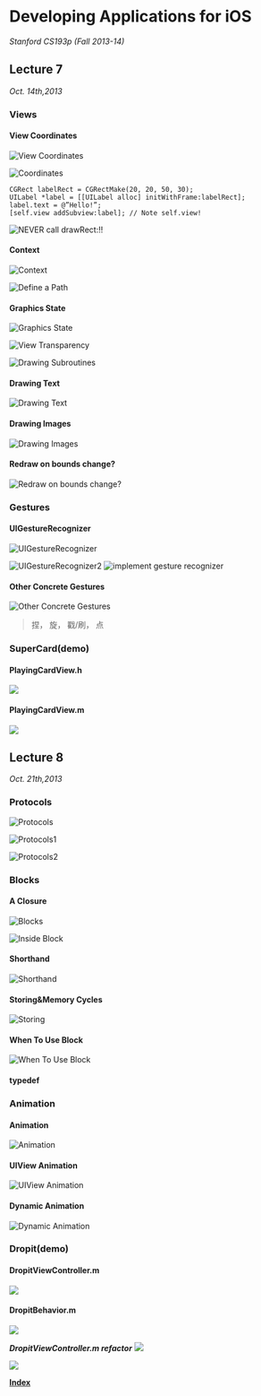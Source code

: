 <link href="http://github.com/yrgoldteeth/darkdowncss/raw/master/darkdown.css"rel="stylesheet"></link>

# Developing Applications for iOS #
*Stanford CS193p (Fall 2013-14)*

## Lecture 7 ##
*Oct. 14th,2013*
### Views ###
#### View Coordinates ####
![View Coordinates](img/7-8/view_coordinates.png)

![Coordinates](img/7-8/Coordinates.png)

    CGRect labelRect = CGRectMake(20, 20, 50, 30);
    UILabel *label = [[UILabel alloc] initWithFrame:labelRect];
    label.text = @”Hello!”;
    [self.view addSubview:label]; // Note self.view!
![NEVER call drawRect:!!](img/7-8/never_drawRect.png)

#### Context ####
![Context](img/7-8/context.png)

![Define a Path](img/7-8/define_path.png)

#### Graphics State ####
![Graphics State](img/7-8/graphics_state.png)

![View Transparency](img/7-8/view_transparency.png)

![Drawing Subroutines](img/7-8/drawing_subroutines.png)

#### Drawing Text ####
![Drawing Text](img/7-8/drawing_text.png)

#### Drawing Images ####
![Drawing Images](img/7-8/drawing_images.png)

#### Redraw on bounds change? ####
![Redraw on bounds change?](img/7-8/redraw.png)

### Gestures ###
#### UIGestureRecognizer ####
![UIGestureRecognizer](img/7-8/UIGestureRecognizer.png)

![UIGestureRecognizer2](img/7-8/UIGestureRecognizer2.png)
![implement gesture recognizer](img/7-8/implement_gesture_recognizer.png)
#### Other Concrete Gestures ####
![Other Concrete Gestures](img/7-8/Other_Concrete_Gestures.png)
> 捏， 旋， 戳/刷， 点

### SuperCard(demo) ###
#### PlayingCardView.h ####
![](img/7-8/superCard_1.png)

#### PlayingCardView.m ####
![](img/7-8/superCard_2.png)

## Lecture 8 ##
*Oct. 21th,2013*

### Protocols ###
![Protocols](img/7-8/Protocols.png)

![Protocols1](img/7-8/Protocols1.png)

![Protocols2](img/7-8/Protocols2.png)

### Blocks ###
#### A Closure ####
![Blocks](img/7-8/Blocks.png)

![Inside Block](img/7-8/inside_block.png)

#### Shorthand ####
![Shorthand](img/7-8/shorthand_block.png)

#### Storing&Memory Cycles ####
![Storing](img/7-8/storing_block.png)

#### When To Use Block ####
![When To Use Block](img/7-8/when_to_use_block.png)

#### typedef ####


### Animation ###
#### Animation ####
![Animation](img/7-8/Animation.png)

#### UIView Animation ####
![UIView Animation](img/7-8/UIView_Animation.png)

#### Dynamic Animation ####
![Dynamic Animation](img/7-8/Dynamic_Animation.png)

### Dropit(demo) ###
#### DropitViewController.m ####
![](img/7-8/8demo_1.png)

#### DropitBehavior.m ####
![](img/7-8/8demo_2.png)

***DropitViewController.m refactor***
![](img/7-8/8demo_3.png)

![](img/7-8/8demo_4.png)

**[Index](readme.md)**